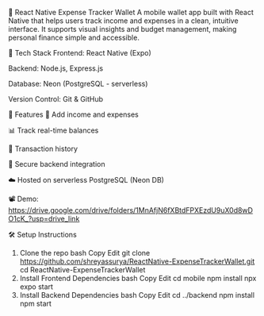 📱 React Native Expense Tracker Wallet
A mobile wallet app built with React Native that helps users track income and expenses in a clean, intuitive interface. It supports visual insights and budget management, making personal finance simple and accessible.

🔧 Tech Stack
Frontend: React Native (Expo)

Backend: Node.js, Express.js

Database: Neon (PostgreSQL - serverless)

Version Control: Git & GitHub

🚀 Features
💸 Add income and expenses

📊 Track real-time balances

🧾 Transaction history

🔐 Secure backend integration

☁️ Hosted on serverless PostgreSQL (Neon DB)

📽️ Demo: 
https://drive.google.com/drive/folders/1MnAfjN6fXBtdFPXEzdU9uX0d8wDO1cK_?usp=drive_link

🛠️ Setup Instructions
1. Clone the repo
bash
Copy
Edit
git clone https://github.com/shreyassurya/ReactNative-ExpenseTrackerWallet.git
cd ReactNative-ExpenseTrackerWallet
2. Install Frontend Dependencies
bash
Copy
Edit
cd mobile
npm install
npx expo start
3. Install Backend Dependencies
bash
Copy
Edit
cd ../backend
npm install
npm start
